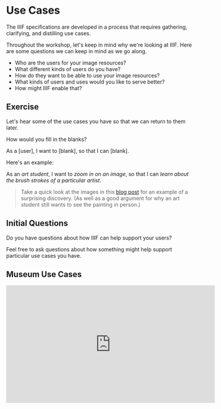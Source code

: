 # Use Cases

The IIIF specifications are developed in a process that requires gathering, clarifying, and distilling use cases.

Throughout the workshop, let's keep in mind why we're looking at IIIF. Here are some questions we can keep in mind as we go along.

- Who are the users for your image resources?
- What different kinds of users do you have?
- How do they want to be able to use your image resources?
- What kinds of users and uses would you like to serve better?
- How might IIIF enable that?

## Exercise

Let's hear some of the use cases you have so that we can return to them later.

How would you fill in the blanks?

  As a [user], I want to [blank], so that I can [blank].

Here's an example:

As an _art student_, I want to _zoom in on an image_, so that I can _learn about the brush strokes of a particular artist_.

> Take a quick look at the images in this [blog post][wendymac] for an example of a surprising discovery. (As well as a good argument for why an art student still wants to see the painting in person.)

<!-- #todo:200 What's a better use case example? -->

## Initial Questions

Do you have questions about how IIIF can help support your users?

Feel free to ask questions about how something might help support particular use cases you have.

## Museum Use Cases

<iframe width="560" height="315" src="https://www.youtube-nocookie.com/embed/AefD7wbfTFU?rel=0" frameborder="0" allowfullscreen></iframe>

[wendymac]: https://medium.com/@wendymac/what-does-the-mets-new-online-collection-mean-for-art-students-5d957b09aaf8
